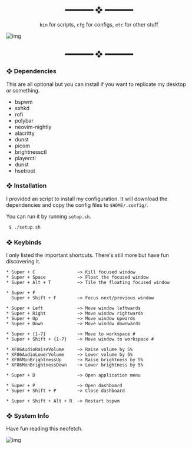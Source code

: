 <h2 align="center"> ━━━━━━  ❖  ━━━━━━ </h2>

<div align="center">
    <code>bin</code> for scripts,
    <code>cfg</code> for configs,
    <code>etc</code> for other stuff
</div>

<p/>

![img](https://img.kizu.cf/u/Ly0o1hJ.png)

<h2 align="center"> ━━━━━━  ❖  ━━━━━━ </h2>

<!--
    Got lazy using tags lol.
 -->

### ❖ Dependencies

   This are all optional but you can install if you want to replicate my desktop or something.

   * bspwm
   * sxhkd
   * rofi
   * polybar
   * neovim-nightly
   * alacritty
   * dunst
   * picom
   * brightnessctl
   * playerctl
   * dunst
   * hsetroot
        
### ❖ Installation

   I provided an script to install my configuration. It will download the dependencies and copy the config files to `$HOME/.config/`.
   
   You can run it by running `setup.sh`.

   ```bash
    $ ./setup.sh
   ```

### ❖ Keybinds

   I only listed the important shortcuts. There's still more but have fun discovering it.

   ```
   * Super + C                ~> Kill focused window
   * Super + Space            ~> Float the focused window
   * Super + Alt + T          ~> Tile the floating focused window

   * Super + F             
     Super + Shift + F        ~> Focus next/previous window

   * Super + Left             ~> Move window leftwards 
   * Super + Right            ~> Move window rightwards
   * Super + Up               ~> Move window upwards
   * Super + Down             ~> Move window downwards

   * Super + {1-7}            ~> Move to workspace #
   * Super + Shift + {1-7}    ~> Move window to workspace #

   * XF86AudioRaiseVolume     ~> Raise volume by 5%
   * XF86AudioLowerVolume     ~> Lower volume by 5%
   * XF86MonBrightnessUp      ~> Raise brightness by 5%
   * XF86MonBrightnessDown    ~> Lower brightness by 5%

   * Super + D                ~> Open application menu

   * Super + P                ~> Open dashboard
   * Super + Shift + P        ~> Close dashboard

   * Super + Shift + Alt + R  ~> Restart bspwm
   ```

### ❖ System Info
   
   Have fun reading this neofetch.
   
   ![img](https://cdn.mythcord.cf/u/wkfO2PJ.png)

